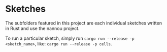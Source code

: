# Sketches

The subfolders featured in this project are each individual sketches written in Rust and use the nannou project.

To run a particular sketch, simply run `cargo run --release -p <sketch_name>`, like: `cargo run --release -p cells`.